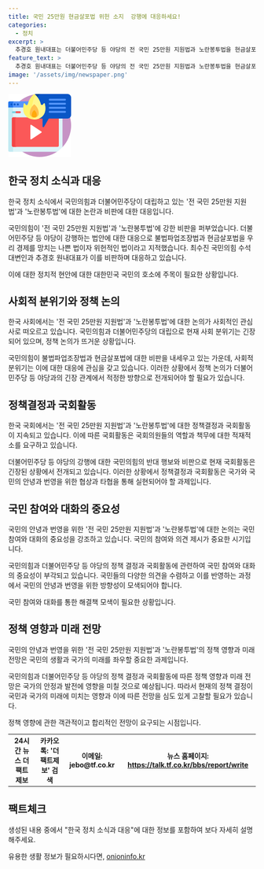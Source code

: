 ```yaml
---
title: 국민 25만원 현금살포법 위헌 소지  강행에 대응하세요!
categories:
  - 정치
excerpt: >
  추경호 원내대표는 더불어민주당 등 야당의 전 국민 25만원 지원법과 노란봉투법을 현금살포법과 불법파업조장법이라 비판했다. 국민의힘 수석대변인은 이를 통해 야당의 행동을 비난하고, 불법적이고 위헌적이라고 주장했다. 또한, 야당이 상정한 법안을 특검 등을 이용해 자신들의 이익을 위해 사용하고 있다고 지적했다. 야당은 8월 임시국회에서 노란봉투법을 강행 처리할 계획이라고 밝혔으며, 불법적인 행동을 비판했다.
feature_text: >
  추경호 원내대표는 더불어민주당 등 야당의 전 국민 25만원 지원법과 노란봉투법을 현금살포법과 불법파업조장법이라 비판했다. 국민의힘 수석대변인은 이를 통해 야당의 행동을 비난하고, 불법적이고 위헌적이라고 주장했다. 또한, 야당이 상정한 법안을 특검 등을 이용해 자신들의 이익을 위해 사용하고 있다고 지적했다. 야당은 8월 임시국회에서 노란봉투법을 강행 처리할 계획이라고 밝혔으며, 불법적인 행동을 비판했다.
image: '/assets/img/newspaper.png'
---
```


<p><img src="/assets/img/news.png" alt="rentncar 속보" /></p>

<h2 data-ke-size="size26">한국 정치 소식과 대응</h2>

<p>한국 정치 소식에서 국민의힘과 더불어민주당이 대립하고 있는 '전 국민 25만원 지원법'과 '노란봉투법'에 대한 논란과 비판에 대한 대응입니다.</p>

<p>국민의힘이 '전 국민 25만원 지원법'과 '노란봉투법'에 강한 비판을 퍼부었습니다. 더불어민주당 등 야당이 강행하는 법안에 대한 대응으로 불법파업조장법과 현금살포법을 우리 경제를 망치는 나쁜 법이자 위헌적인 법이라고 지적했습니다. 최수진 국민의힘 수석대변인과 추경호 원내대표가 이를 비판하며 대응하고 있습니다.</p>

<p>이에 대한 정치적 현안에 대한 대한민국 국민의 호소에 주목이 필요한 상황입니다.</p>

<p data-ke-size="size16"></p>

<h2 data-ke-size="size26">사회적 분위기와 정책 논의</h2>

<p>한국 사회에서는 '전 국민 25만원 지원법'과 '노란봉투법'에 대한 논의가 사회적인 관심사로 떠오르고 있습니다. 국민의힘과 더불어민주당의 대립으로 현재 사회 분위기는 긴장되어 있으며, 정책 논의가 뜨거운 상황입니다.</p>

<p>국민의힘이 불법파업조장법과 현금살포법에 대한 비판을 내세우고 있는 가운데, 사회적 분위기는 이에 대한 대응에 관심을 갖고 있습니다. 이러한 상황에서 정책 논의가 더불어민주당 등 야당과의 긴장 관계에서 적정한 방향으로 전개되어야 할 필요가 있습니다.</p>

<p data-ke-size="size16"></p>

<h2 data-ke-size="size26">정책결정과 국회활동</h2>

<p>한국 국회에서는 '전 국민 25만원 지원법'과 '노란봉투법'에 대한 정책결정과 국회활동이 지속되고 있습니다. 이에 따른 국회활동은 국회의원들의 역할과 책무에 대한 적재적소를 요구하고 있습니다.</p>

<p>더불어민주당 등 야당의 강행에 대한 국민의힘의 반대 행보와 비판으로 현재 국회활동은 긴장된 상황에서 전개되고 있습니다. 이러한 상황에서 정책결정과 국회활동은 국가와 국민의 안녕과 번영을 위한 협상과 타협을 통해 실현되어야 할 과제입니다.</p>

<p data-ke-size="size16"></p>

<h2 data-ke-size="size26">국민 참여와 대화의 중요성</h2>

<p>국민의 안녕과 번영을 위한 '전 국민 25만원 지원법'과 '노란봉투법'에 대한 논의는 국민 참여와 대화의 중요성을 강조하고 있습니다. 국민의 참여와 의견 제시가 중요한 시기입니다.</p>

<p>국민의힘과 더불어민주당 등 야당의 정책 결정과 국회활동에 관련하여 국민 참여와 대화의 중요성이 부각되고 있습니다. 국민들의 다양한 의견을 수렴하고 이를 반영하는 과정에서 국민의 안녕과 번영을 위한 방향성이 모색되어야 합니다.</p>

<p>국민 참여와 대화를 통한 해결책 모색이 필요한 상황입니다.</p>

<p data-ke-size="size16"></p>

<h2 data-ke-size="size26">정책 영향과 미래 전망</h2>

<p>국민의 안녕과 번영을 위한 '전 국민 25만원 지원법'과 '노란봉투법'의 정책 영향과 미래 전망은 국민의 생활과 국가의 미래를 좌우할 중요한 과제입니다.</p>

<p>국민의힘과 더불어민주당 등 야당의 정책 결정과 국회활동에 따른 정책 영향과 미래 전망은 국가의 안정과 발전에 영향을 미칠 것으로 예상됩니다. 따라서 현재의 정책 결정이 국민과 국가의 미래에 미치는 영향과 이에 따른 전망을 심도 있게 고찰할 필요가 있습니다.</p>

<p>정책 영향에 관한 객관적이고 합리적인 전망이 요구되는 시점입니다.</p>

<table>
  <tr>
    <td style="text-align: center; height: 17px;"><b>24시간 뉴스 더팩트 제보</b></td>
    <td style="text-align: center; height: 17px;"><b>카카오톡: '더팩트제보' 검색</b></td>
    <td style="text-align: center; height: 17px;"><b>이메일: jebo@tf.co.kr</b></td>
    <td style="text-align: center; height: 17px;"><b>뉴스 홈페이지: <a href="https://talk.tf.co.kr/bbs/report/write">https://talk.tf.co.kr/bbs/report/write</a></b></td>
  </tr>
</table>

<h2 data-ke-size="size26">팩트체크</h2>

<p>생성된 내용 중에서 "한국 정치 소식과 대응"에 대한 정보를 포함하여 보다 자세히 설명해주세요.</p>
유용한 생활 정보가 필요하시다면, <a href="https://onioninfo.kr" rel="dofollow">onioninfo.kr</a>


